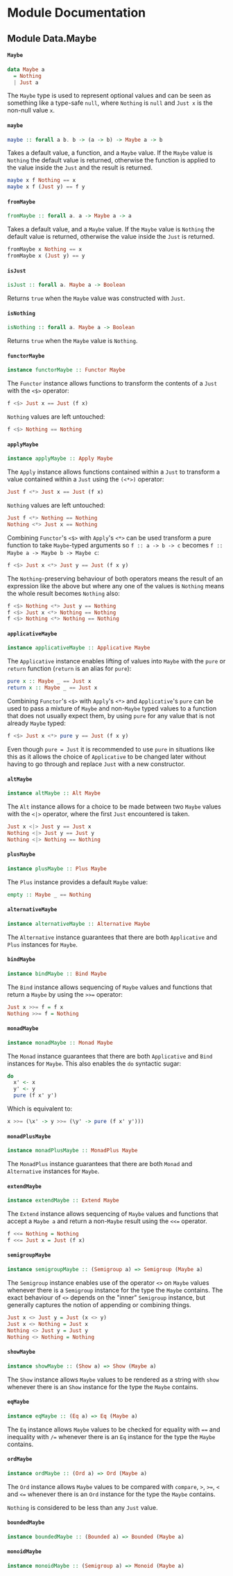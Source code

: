 # Module Documentation

## Module Data.Maybe

#### `Maybe`

``` purescript
data Maybe a
  = Nothing 
  | Just a
```

The `Maybe` type is used to represent optional values and can be seen as
something like a type-safe `null`, where `Nothing` is `null` and `Just x`
is the non-null value `x`.

#### `maybe`

``` purescript
maybe :: forall a b. b -> (a -> b) -> Maybe a -> b
```

Takes a default value, a function, and a `Maybe` value. If the `Maybe`
value is `Nothing` the default value is returned, otherwise the function
is applied to the value inside the `Just` and the result is returned.

``` purescript
maybe x f Nothing == x
maybe x f (Just y) == f y
```

#### `fromMaybe`

``` purescript
fromMaybe :: forall a. a -> Maybe a -> a
```

Takes a default value, and a `Maybe` value. If the `Maybe` value is
`Nothing` the default value is returned, otherwise the value inside the
`Just` is returned.

``` purescript
fromMaybe x Nothing == x
fromMaybe x (Just y) == y
```

#### `isJust`

``` purescript
isJust :: forall a. Maybe a -> Boolean
```

Returns `true` when the `Maybe` value was constructed with `Just`.

#### `isNothing`

``` purescript
isNothing :: forall a. Maybe a -> Boolean
```

Returns `true` when the `Maybe` value is `Nothing`.

#### `functorMaybe`

``` purescript
instance functorMaybe :: Functor Maybe
```

The `Functor` instance allows functions to transform the contents of a
`Just` with the `<$>` operator:

``` purescript
f <$> Just x == Just (f x)
```

`Nothing` values are left untouched:

``` purescript
f <$> Nothing == Nothing
```

#### `applyMaybe`

``` purescript
instance applyMaybe :: Apply Maybe
```

The `Apply` instance allows functions contained within a `Just` to
transform a value contained within a `Just` using the `(<*>)` operator:

``` purescript
Just f <*> Just x == Just (f x)
```

`Nothing` values are left untouched:

``` purescript
Just f <*> Nothing == Nothing
Nothing <*> Just x == Nothing
```

Combining `Functor`'s `<$>` with `Apply`'s `<*>` can be used transform a
pure function to take `Maybe`-typed arguments so `f :: a -> b -> c`
becomes `f :: Maybe a -> Maybe b -> Maybe c`:

``` purescript
f <$> Just x <*> Just y == Just (f x y)
```

The `Nothing`-preserving behaviour of both operators means the result of
an expression like the above but where any one of the values is `Nothing`
means the whole result becomes `Nothing` also:

``` purescript
f <$> Nothing <*> Just y == Nothing
f <$> Just x <*> Nothing == Nothing
f <$> Nothing <*> Nothing == Nothing
```

#### `applicativeMaybe`

``` purescript
instance applicativeMaybe :: Applicative Maybe
```

The `Applicative` instance enables lifting of values into `Maybe` with the
`pure` or `return` function (`return` is an alias for `pure`):

``` purescript
pure x :: Maybe _ == Just x
return x :: Maybe _ == Just x
```

Combining `Functor`'s `<$>` with `Apply`'s `<*>` and `Applicative`'s
`pure` can be used to pass a mixture of `Maybe` and non-`Maybe` typed
values to a function that does not usually expect them, by using `pure`
for any value that is not already `Maybe` typed:

``` purescript
f <$> Just x <*> pure y == Just (f x y)
```

Even though `pure = Just` it is recommended to use `pure` in situations
like this as it allows the choice of `Applicative` to be changed later
without having to go through and replace `Just` with a new constructor.

#### `altMaybe`

``` purescript
instance altMaybe :: Alt Maybe
```

The `Alt` instance allows for a choice to be made between two `Maybe`
values with the `<|>` operator, where the first `Just` encountered
is taken.

``` purescript
Just x <|> Just y == Just x
Nothing <|> Just y == Just y
Nothing <|> Nothing == Nothing
```

#### `plusMaybe`

``` purescript
instance plusMaybe :: Plus Maybe
```

The `Plus` instance provides a default `Maybe` value:

``` purescript
empty :: Maybe _ == Nothing
```

#### `alternativeMaybe`

``` purescript
instance alternativeMaybe :: Alternative Maybe
```

The `Alternative` instance guarantees that there are both `Applicative` and
`Plus` instances for `Maybe`.

#### `bindMaybe`

``` purescript
instance bindMaybe :: Bind Maybe
```

The `Bind` instance allows sequencing of `Maybe` values and functions that
return a `Maybe` by using the `>>=` operator:

``` purescript
Just x >>= f = f x
Nothing >>= f = Nothing
```

#### `monadMaybe`

``` purescript
instance monadMaybe :: Monad Maybe
```

The `Monad` instance guarantees that there are both `Applicative` and
`Bind` instances for `Maybe`. This also enables the `do` syntactic sugar:

``` purescript
do
  x' <- x
  y' <- y
  pure (f x' y')
```

Which is equivalent to:

``` purescript
x >>= (\x' -> y >>= (\y' -> pure (f x' y')))
```

#### `monadPlusMaybe`

``` purescript
instance monadPlusMaybe :: MonadPlus Maybe
```

The `MonadPlus` instance guarantees that there are both `Monad` and
`Alternative` instances for `Maybe`.

#### `extendMaybe`

``` purescript
instance extendMaybe :: Extend Maybe
```

The `Extend` instance allows sequencing of `Maybe` values and functions
that accept a `Maybe a` and return a non-`Maybe` result using the
`<<=` operator.

``` purescript
f <<= Nothing = Nothing
f <<= Just x = Just (f x)
```

#### `semigroupMaybe`

``` purescript
instance semigroupMaybe :: (Semigroup a) => Semigroup (Maybe a)
```

The `Semigroup` instance enables use of the operator `<>` on `Maybe` values
whenever there is a `Semigroup` instance for the type the `Maybe` contains.
The exact behaviour of `<>` depends on the "inner" `Semigroup` instance,
but generally captures the notion of appending or combining things.

``` purescript
Just x <> Just y = Just (x <> y)
Just x <> Nothing = Just x
Nothing <> Just y = Just y
Nothing <> Nothing = Nothing
```

#### `showMaybe`

``` purescript
instance showMaybe :: (Show a) => Show (Maybe a)
```

The `Show` instance allows `Maybe` values to be rendered as a string with
`show` whenever there is an `Show` instance for the type the `Maybe`
contains.

#### `eqMaybe`

``` purescript
instance eqMaybe :: (Eq a) => Eq (Maybe a)
```

The `Eq` instance allows `Maybe` values to be checked for equality with
`==` and inequality with `/=` whenever there is an `Eq` instance for the
type the `Maybe` contains.

#### `ordMaybe`

``` purescript
instance ordMaybe :: (Ord a) => Ord (Maybe a)
```

The `Ord` instance allows `Maybe` values to be compared with
`compare`, `>`, `>=`, `<` and `<=` whenever there is an `Ord` instance for
the type the `Maybe` contains.

`Nothing` is considered to be less than any `Just` value.

#### `boundedMaybe`

``` purescript
instance boundedMaybe :: (Bounded a) => Bounded (Maybe a)
```


#### `monoidMaybe`

``` purescript
instance monoidMaybe :: (Semigroup a) => Monoid (Maybe a)
```




